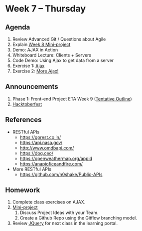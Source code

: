# Week 7 – Thursday

## Agenda
1. Review Advanced Git / Questions about Agile
1. Explain [Week 8 Mini-project](../../../week8/mini-project/README.md)
1. Demo: AJAX in Action
1. Whiteboard Lecture: Clients + Servers
1. Code Demo: Using Ajax to get data from a server
1. Exercise 1: [Ajax](../class/exercise1/README.md)
1. Exercise 2: [More Ajax!](../class/exercise2/README.md)

## Announcements
1. Phase 1: Front-end Project ETA Week 9 ([Tentative Outline](../../week9-10_Phase1Project/README.md))
1. [Hacktoberfest](https://hacktoberfest.digitalocean.com) 

## References
* RESTful APIs
    * https://gorest.co.in/
    * https://api.nasa.gov/
    * http://www.omdbapi.com/
    * https://dog.ceo/
    * https://openweathermap.org/appid
    * https://anapioficeandfire.com/
* More RESTful APIs
    * https://github.com/n0shake/Public-APIs

## Homework
1. Complete class exercises on AJAX.
1. [Mini-project](../../../week8/mini-project/README.md)
    1. Discuss Project Ideas with your Team.
    1. Create a Github Repo using the Gitflow branching model.
1. Review [JQuery](https://learn.digitalcrafts.com/flex/lessons/building-interactive-uis/jquery/#learning-objectives) for next class in the learning portal.
